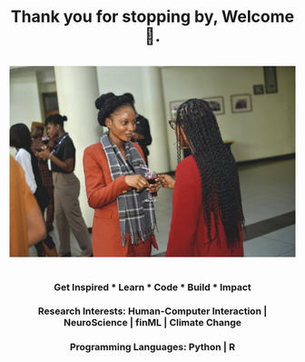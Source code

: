 <!DOCTYPE HTML>
<html>
<head>
  <meta charset="utf-8">
  <meta name="viewport" content="width=device-width, initial-scale=1.0"> 
  </head>
 
<body> 
  
  <h1 align="center"> Thank you for stopping by, Welcome🤝. </h1>
  
  
   <br>                 
  <div >
      <img src="victoria_okesipe_github.jpg">
  </div>
   <br/>
 
 <h3 align="center"> Get Inspired * Learn *  Code * Build * Impact </h3>
 <h3 align="center"> Research Interests: Human-Computer Interaction | NeuroScience | finML | Climate Change </h3>
 <h3 align="center"> Programming Languages: Python | R  </h3>
  
 
  
    
    
</body>
</html>
